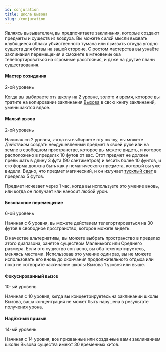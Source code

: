 ```yaml
---
id: conjuration
title: Школа Вызова
slug: /conjuration
---
```

Являясь вызывателем, вы предпочитаете заклинания, которые создают предметы и существ из воздуха. Вы можете силой мысли вызвать клубящиеся облака убийственного тумана или призвать откуда угодно существ для битвы на вашей стороне. С ростом мастерства вы узнаёте заклинания перемещения и сможете в мгновение ока телепортироваться на огромные расстояния, и даже на другие планы существования.

#### Мастер созидания

2-ой уровень

Когда вы выбираете эту школу на 2 уровне, золото и время, которое вы тратите на копирование заклинания [Вызова](https://ttg.club/screens/Conjuration) в свою книгу заклинаний, уменьшаются вдвое.

#### Малый вызов

2-ой уровень

Начиная со 2 уровня, когда вы выбираете эту школу, вы можете _Действием_ создать неодушевлённый предмет в своей руке или на земле в свободном пространстве, которое вы можете видеть, и которое расположено в пределах 10 футов от вас. Этот предмет не должен превышать в длину 3 фута (90 сантиметров) и весить более 10 фунтов, и его форма должна быть как у немагического предмета, который вы уже видели. Видно, что предмет магический, и он излучает [тусклый свет](https://ttg.club/screens/dim_light) в пределах 5 футов.

Предмет исчезает через 1 час, когда вы используете это умение вновь, или когда он получает или наносит любой урон.

#### Безопасное перемещение

6-ой уровень

Начиная с 6 уровня, вы можете действием телепортироваться на 30 футов в свободное пространство, которое можете видеть.

В качестве альтернативы, вы можете выбрать пространство в пределах этого диапазона, занятое существом Маленького или Среднего размера. Если это существо согласно, вы оба телепортируетесь, меняясь местами. Использовав это умение один раз, вы не можете использовать его вновь до окончания продолжительного отдыха или пока не сотворите заклинание школы Вызова 1 уровня или выше.

#### Фокусированный вызов

10-ый уровень

Начиная с 10 уровня, когда вы концентрируетесь на заклинании школы Вызова, ваша концентрация не может быть нарушена в результате получения урона.

#### Надёжный призыв

14-ый уровень

Начиная с 14 уровня, все призванные или созданные вами заклинанием школы Вызова существа имеют 30 временных хитов.